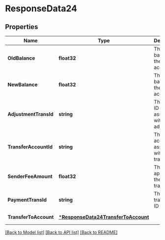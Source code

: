 # ResponseData24

## Properties
Name | Type | Description | Notes
------------ | ------------- | ------------- | -------------
**OldBalance** | **float32** | The old balance on the source account | [default to null]
**NewBalance** | **float32** | The new balance on the source account | [default to null]
**AdjustmentTransId** | **string** | The trans ID associated with the adjustment | [default to null]
**TransferAccountId** | **string** | The account associated with the transfer | [default to null]
**SenderFeeAmount** | **float32** | The fee applied to the C2C transfer | [default to null]
**PaymentTransId** | **string** | The transaction ID | [default to null]
**TransferToAccount** | [***ResponseData24TransferToAccount**](ResponseData24_transfer_to_account.md) |  | [default to null]

[[Back to Model list]](../README.md#documentation-for-models) [[Back to API list]](../README.md#documentation-for-api-endpoints) [[Back to README]](../README.md)


